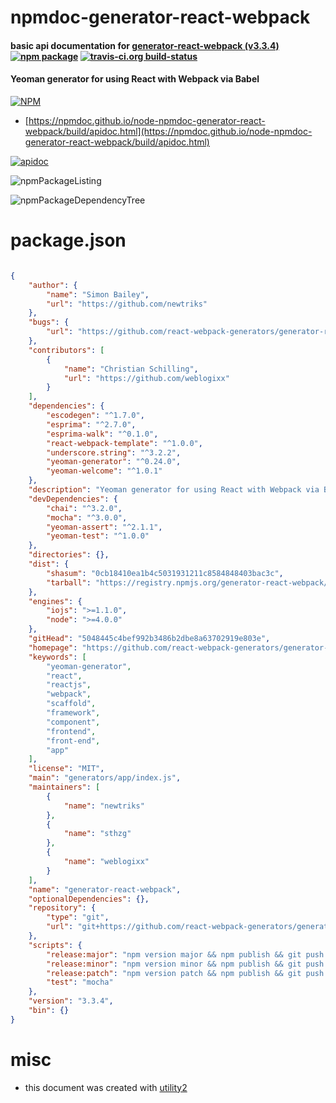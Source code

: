 # npmdoc-generator-react-webpack

#### basic api documentation for  [generator-react-webpack (v3.3.4)](https://github.com/react-webpack-generators/generator-react-webpack#readme)  [![npm package](https://img.shields.io/npm/v/npmdoc-generator-react-webpack.svg?style=flat-square)](https://www.npmjs.org/package/npmdoc-generator-react-webpack) [![travis-ci.org build-status](https://api.travis-ci.org/npmdoc/node-npmdoc-generator-react-webpack.svg)](https://travis-ci.org/npmdoc/node-npmdoc-generator-react-webpack)

#### Yeoman generator for using React with Webpack via Babel

[![NPM](https://nodei.co/npm/generator-react-webpack.png?downloads=true&downloadRank=true&stars=true)](https://www.npmjs.com/package/generator-react-webpack)

- [https://npmdoc.github.io/node-npmdoc-generator-react-webpack/build/apidoc.html](https://npmdoc.github.io/node-npmdoc-generator-react-webpack/build/apidoc.html)

[![apidoc](https://npmdoc.github.io/node-npmdoc-generator-react-webpack/build/screenCapture.buildCi.browser.%252Ftmp%252Fbuild%252Fapidoc.html.png)](https://npmdoc.github.io/node-npmdoc-generator-react-webpack/build/apidoc.html)

![npmPackageListing](https://npmdoc.github.io/node-npmdoc-generator-react-webpack/build/screenCapture.npmPackageListing.svg)

![npmPackageDependencyTree](https://npmdoc.github.io/node-npmdoc-generator-react-webpack/build/screenCapture.npmPackageDependencyTree.svg)



# package.json

```json

{
    "author": {
        "name": "Simon Bailey",
        "url": "https://github.com/newtriks"
    },
    "bugs": {
        "url": "https://github.com/react-webpack-generators/generator-react-webpack/issues"
    },
    "contributors": [
        {
            "name": "Christian Schilling",
            "url": "https://github.com/weblogixx"
        }
    ],
    "dependencies": {
        "escodegen": "^1.7.0",
        "esprima": "^2.7.0",
        "esprima-walk": "^0.1.0",
        "react-webpack-template": "^1.0.0",
        "underscore.string": "^3.2.2",
        "yeoman-generator": "^0.24.0",
        "yeoman-welcome": "^1.0.1"
    },
    "description": "Yeoman generator for using React with Webpack via Babel",
    "devDependencies": {
        "chai": "^3.2.0",
        "mocha": "^3.0.0",
        "yeoman-assert": "^2.1.1",
        "yeoman-test": "^1.0.0"
    },
    "directories": {},
    "dist": {
        "shasum": "0cb18410ea1b4c5031931211c8584848403bac3c",
        "tarball": "https://registry.npmjs.org/generator-react-webpack/-/generator-react-webpack-3.3.4.tgz"
    },
    "engines": {
        "iojs": ">=1.1.0",
        "node": ">=4.0.0"
    },
    "gitHead": "5048445c4bef992b3486b2dbe8a63702919e803e",
    "homepage": "https://github.com/react-webpack-generators/generator-react-webpack#readme",
    "keywords": [
        "yeoman-generator",
        "react",
        "reactjs",
        "webpack",
        "scaffold",
        "framework",
        "component",
        "frontend",
        "front-end",
        "app"
    ],
    "license": "MIT",
    "main": "generators/app/index.js",
    "maintainers": [
        {
            "name": "newtriks"
        },
        {
            "name": "sthzg"
        },
        {
            "name": "weblogixx"
        }
    ],
    "name": "generator-react-webpack",
    "optionalDependencies": {},
    "repository": {
        "type": "git",
        "url": "git+https://github.com/react-webpack-generators/generator-react-webpack.git"
    },
    "scripts": {
        "release:major": "npm version major && npm publish && git push --follow-tags",
        "release:minor": "npm version minor && npm publish && git push --follow-tags",
        "release:patch": "npm version patch && npm publish && git push --follow-tags",
        "test": "mocha"
    },
    "version": "3.3.4",
    "bin": {}
}
```



# misc
- this document was created with [utility2](https://github.com/kaizhu256/node-utility2)
